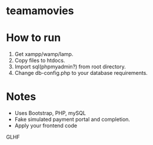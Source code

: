 # teamamovies
# How to run
1. Get xampp/wamp/lamp.
2. Copy files to htdocs.
3. Import sql(phpmyadmin?) from root directory.
4. Change db-config.php to your database requirements.

# Notes
- Uses Bootstrap, PHP, mySQL
- Fake simulated payment portal and completion.
- Apply your frontend code

GLHF
